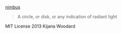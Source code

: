 [nimbus]

>A circle, or disk, or any indication of radiant light

MIT License
2013 Kijana Woodard

[nimbus]: http://www.morewords.com/word/nimbus/
